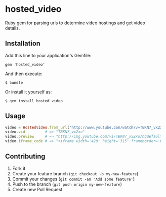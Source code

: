 hosted_video
============

Ruby gem for parsing urls to determine video hostings and get video details.

## Installation

Add this line to your application's Gemfile:

    gem 'hosted_video'

And then execute:

    $ bundle

Or install it yourself as:

    $ gem install hosted_video

## Usage

```ruby
video = HostedVideo.from_url('http://www.youtube.com/watch?v=TBKN7_vx2xo')
video.vid         # => "TBKN7_vx2xo"
video.preview     # => "http://img.youtube.com/vi/TBKN7_vx2xo/hqdefault.jpg"
video.iframe_code # => "<iframe width='420' height='315' frameborder='0' src='http://www.youtube.com/embed/TBKN7_vx2xo?wmode=transparent'></iframe>"
```

## Contributing

1. Fork it
2. Create your feature branch (`git checkout -b my-new-feature`)
3. Commit your changes (`git commit -am 'Add some feature'`)
4. Push to the branch (`git push origin my-new-feature`)
5. Create new Pull Request
